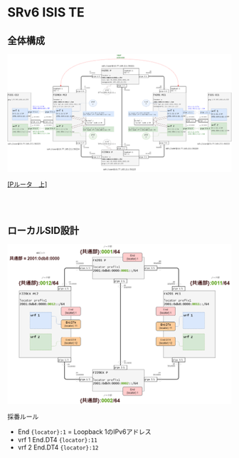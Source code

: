 # SRv6 ISIS TE


## 全体構成

![network diagram](img/labo1_isis_static_te.drawio.png "全体構成")

<a href="ssh://user@10.77.165.211:50221">[Pルータ　上]</a>


<br><br>

## ローカルSID設計

![sid design](img/labo1_sid.drawio.png "SID設計")

採番ルール

- End `{locator}:1` = Loopback 1のIPv6アドレス
- vrf 1 End.DT4 `{locator}:11`
- vrf 2 End.DT4 `{locator}:12`
